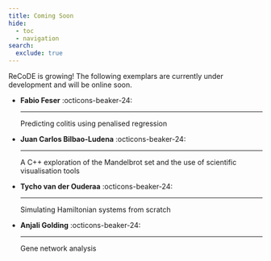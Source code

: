 ```yaml
---
title: Coming Soon
hide:
  - toc
  - navigation
search:
  exclude: true
---
```


ReCoDE is growing! The following exemplars are currently under development and will be online soon.

<div class="grid cards" markdown>

-  __Fabio Feser__ :octicons-beaker-24:

    ---
    Predicting colitis using penalised regression

-  __Juan Carlos Bilbao-Ludena__ :octicons-beaker-24:

    ---
    A C++ exploration of the Mandelbrot set and the use of scientific visualisation tools

-  __Tycho van der Ouderaa__ :octicons-beaker-24:

    ---
    Simulating Hamiltonian systems from scratch

-  __Anjali Golding__ :octicons-beaker-24:

    ---
    Gene network analysis

</div>